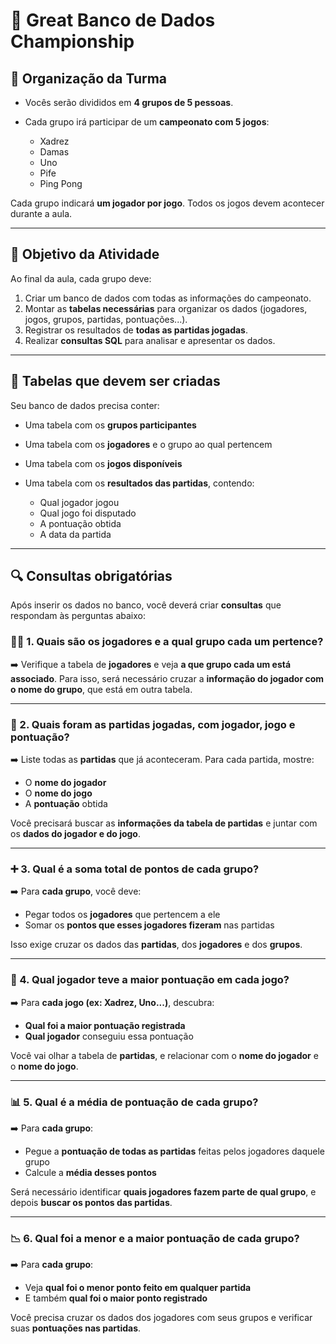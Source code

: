 # 🎲 Great Banco de Dados Championship

## 👥 Organização da Turma

* Vocês serão divididos em **4 grupos de 5 pessoas**.
* Cada grupo irá participar de um **campeonato com 5 jogos**:

  * Xadrez
  * Damas
  * Uno
  * Pife
  * Ping Pong

Cada grupo indicará **um jogador por jogo**. Todos os jogos devem acontecer durante a aula.

---

## 🧩 Objetivo da Atividade

Ao final da aula, cada grupo deve:

1. Criar um banco de dados com todas as informações do campeonato.
2. Montar as **tabelas necessárias** para organizar os dados (jogadores, jogos, grupos, partidas, pontuações...).
3. Registrar os resultados de **todas as partidas jogadas**.
4. Realizar **consultas SQL** para analisar e apresentar os dados.

---

## 📁 Tabelas que devem ser criadas

Seu banco de dados precisa conter:

* Uma tabela com os **grupos participantes**
* Uma tabela com os **jogadores** e o grupo ao qual pertencem
* Uma tabela com os **jogos disponíveis**
* Uma tabela com os **resultados das partidas**, contendo:

  * Qual jogador jogou
  * Qual jogo foi disputado
  * A pontuação obtida
  * A data da partida

---

## 🔍 Consultas obrigatórias

Após inserir os dados no banco, você deverá criar **consultas** que respondam às perguntas abaixo:

### 🧍‍♂️ 1. **Quais são os jogadores e a qual grupo cada um pertence?**

➡️ Verifique a tabela de **jogadores** e veja **a que grupo cada um está associado**.
Para isso, será necessário cruzar a **informação do jogador com o nome do grupo**, que está em outra tabela.

---

### 🎲 2. **Quais foram as partidas jogadas, com jogador, jogo e pontuação?**

➡️ Liste todas as **partidas** que já aconteceram.
Para cada partida, mostre:

* O **nome do jogador**
* O **nome do jogo**
* A **pontuação** obtida

Você precisará buscar as **informações da tabela de partidas** e juntar com os **dados do jogador e do jogo**.

---

### ➕ 3. **Qual é a soma total de pontos de cada grupo?**

➡️ Para **cada grupo**, você deve:

* Pegar todos os **jogadores** que pertencem a ele
* Somar os **pontos que esses jogadores fizeram** nas partidas

Isso exige cruzar os dados das **partidas**, dos **jogadores** e dos **grupos**.

---

### 🥇 4. **Qual jogador teve a maior pontuação em cada jogo?**

➡️ Para **cada jogo (ex: Xadrez, Uno...)**, descubra:

* **Qual foi a maior pontuação registrada**
* **Qual jogador** conseguiu essa pontuação

Você vai olhar a tabela de **partidas**, e relacionar com o **nome do jogador** e o **nome do jogo**.

---

### 📊 5. **Qual é a média de pontuação de cada grupo?**

➡️ Para **cada grupo**:

* Pegue a **pontuação de todas as partidas** feitas pelos jogadores daquele grupo
* Calcule a **média desses pontos**

Será necessário identificar **quais jogadores fazem parte de qual grupo**, e depois **buscar os pontos das partidas**.

---

### 📉 6. **Qual foi a menor e a maior pontuação de cada grupo?**

➡️ Para **cada grupo**:

* Veja **qual foi o menor ponto feito em qualquer partida**
* E também **qual foi o maior ponto registrado**

Você precisa cruzar os dados dos jogadores com seus grupos e verificar suas **pontuações nas partidas**.








